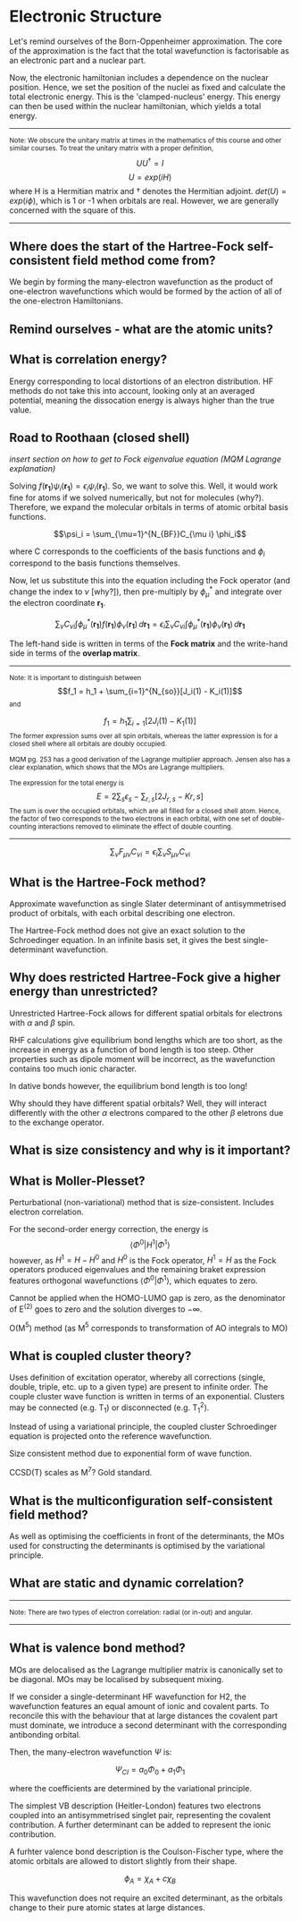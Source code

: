 # Electronic Structure



Let's remind ourselves of the Born-Oppenheimer approximation. The core of the approximation is the fact that the total wavefunction is factorisable as an electronic part and a nuclear part. 


Now, the electronic hamiltonian includes a dependence on the nuclear position. Hence, we set the position of the nuclei as fixed and calculate the total electronic energy. This is the 'clamped-nucleus' energy. This energy can then be used within the nuclear hamiltonian, which yields a total energy. 





---
<sub>Note: We obscure the unitary matrix at times in the mathematics of this course and other similar courses. To treat the unitary matrix with a proper definition,</sub>
$$UU^\dagger = I$$
$$U = exp(iH)$$
where H is a Hermitian matrix and $\dagger$ denotes the Hermitian adjoint. $det(U) = exp(i\phi)$,  which is 1 or -1 when orbitals are real. However, we are generally concerned with the square of this.


---
## Where does the start of the Hartree-Fock self-consistent field method come from?

We begin by forming the many-electron wavefunction as the product of one-electron wavefunctions which would be formed by the action of all of the one-electron Hamiltonians.






## Remind ourselves - what are the atomic units?


## What is correlation energy?

Energy corresponding to local distortions of an electron distribution. HF methods do not take this into account, looking only at an averaged potential, meaning the dissocation energy is always higher than the true value. 



## Road to Roothaan (closed shell)

*insert section on how to get to Fock eigenvalue equation (MQM Lagrange explanation)*

Solving $f(\bm{r_1})\psi_i(\bm{r_1}) = \epsilon_i \psi_i(\bm{r_1})$. So, we want to solve this. Well, it would work fine for atoms if we solved numerically, but not for molecules (why?). Therefore, we expand the molecular orbitals in terms of atomic orbital basis functions.

$$\psi_i = \sum_{\mu=1}^{N_{BF}}C_{\mu i} \phi_i$$

where C corresponds to the coefficients of the basis functions and $\phi_i$ correspond to the basis functions themselves.

Now, let us substitute this into the equation including the Fock operator (and change the index to $\nu$ [why?]), then pre-multiply by $\phi^*_\mu$ and integrate over the electron coordinate $\bm{r_1}$.

$$\sum_{\nu}C_{\nu i} \int \phi^*_{\mu}(\bm{r_1}) f(\bm{r_1}) \phi_\nu(\bm{r_1}) \,d\bm{r_1}= \epsilon_i \sum_{\nu} C_{\nu i} \int \phi^*_{\mu}(\bm{r_1}) \phi_\nu(\bm{r_1}) \,d\bm{r_1}$$

The left-hand side is written in terms of the **Fock matrix** and the write-hand side in terms of the **overlap matrix**.

---
<sub>Note: It is important to distinguish between</sub> 
$$f_1 = h_1 + \sum_{i=1}^{N_{so}}[J_i(1) - K_i(1)]$$ 
<sub>and</sub>

$$f_1  =h_1 \sum_{i=1}[2J_i(1) - K_1(1)]$$ 
<sub>The former expression sums over all spin orbitals, whereas the latter expression is for a closed shell where all orbitals are doubly occupied. </sub>

<sub>MQM pg. 253 has a good derivation of the Lagrange multiplier approach. Jensen also has a clear explanation, which shows that the MOs are Lagrange multipliers.   </sub>

<sub>The expression for the total energy is</sub> $$E=2\sum_s\epsilon_s - \sum_{r,s}[2J_{r,s} - K{r,s}]$$
<sub>The sum is over the occupied orbitals, which are all filled for a closed shell atom. Hence, the factor of two corresponds to the two electrons in each orbital, with one set of double-counting interactions removed to eliminate the effect of double counting. </sub>


---


$$ \sum_{\nu} F_{\mu \nu} C_{\nu i} = \epsilon_i \sum_{\nu } S_{\mu \nu} C_{\nu i} $$


## What is the Hartree-Fock method?

Approximate wavefunction as single Slater determinant of antisymmetrised product of orbitals, with each orbital describing one electron. 

The Hartree-Fock method does not give an exact solution to the Schroedinger equation. In an infinite basis set, it gives the best single-determinant wavefunction.


## Why does restricted Hartree-Fock give a higher energy than unrestricted?

Unrestricted Hartree-Fock allows for different spatial orbitals for electrons with $\alpha$ and $\beta$ spin.

RHF calculations give equilibrium bond lengths which are too short, as the increase in energy as a function of bond length is too steep. Other properties such as dipole moment will be incorrect, as the wavefunction contains too much ionic character.

In dative bonds however, the equilibrium bond length is too long!

Why should they have different spatial orbitals? Well, they will interact differently with the other $\alpha$ electrons compared to the other $\beta$ eletrons due to the exchange operator. 


## What is size consistency and why is it important?




## What is Moller-Plesset?

Perturbational (non-variational) method that is size-consistent. Includes electron correlation.

For the second-order energy correction, the energy is
$$\langle \Phi^0 |H^1|\Phi^1\rangle$$
however, as $H^1 = H-H^0$ and $H^0$ is the Fock operator, $H^1 = H$ as the Fock operators produced eigenvalues and the remaining braket expression features orthogonal wavefunctions $\langle \Phi^0|\Phi^1\rangle$, which equates to zero. 

Cannot be applied when the HOMO-LUMO gap is zero, as the denominator of E$^(2)$ goes to zero and the solution diverges to $-\infty$. 

O(M$^5$) method (as M$^5$ corresponds to transformation of AO integrals to MO)

## What is coupled cluster theory?

Uses definition of excitation operator, whereby all corrections (single, double, triple, etc. up to a given type) are present to infinite order. The couple cluster wave function is written in terms of an exponential. Clusters may be connected (e.g. T$_1$) or disconnected (e.g. T$_1^2$).

Instead of using a variational principle, the coupled cluster Schroedinger equation is projected onto the reference wavefunction. 

Size consistent method due to exponential form of wave function.



CCSD(T) scales as M$^7$? Gold standard.

## What is the multiconfiguration self-consistent field method?

As well as optimising the coefficients in front of the determinants, the MOs used for constructing the determinants is optimised by the variational principle.



## What are static and dynamic correlation?



---
<sub>Note: There are two types of electron correlation: radial (or in-out) and angular.  </sub>

---


## What is valence bond method?

MOs are delocalised as the Lagrange multiplier matrix is canonically set to be diagonal. MOs may be localised by subsequent mixing. 

If we consider a single-determinant HF wavefunction for H2, the wavefunction features an equal amount of ionic and covalent parts. To reconcile this with the behaviour that at large distances the covalent part must dominate, we introduce a second determinant with the corresponding antibonding orbital.

Then, the many-electron wavefunction $\Psi$ is:

$$ \Psi_{CI} = a_0 \Phi_0 + a_1 \Phi_1 $$

where the coefficients are determined by the variational principle.

The simplest VB description (Heitler-London) features two electrons coupled into an antisymmetrised singlet pair, representing the covalent contribution. A further determinant can be added to represent the ionic contribution.

A furhter valence bond description is the Coulson-Fischer type, where the atomic orbitals are allowed to distort slightly from their shape.

$$ \phi_A = \chi_A + c\chi_B$$

This wavefunction does not require an excited determinant, as the orbitals change to their pure atomic states at large distances. 

